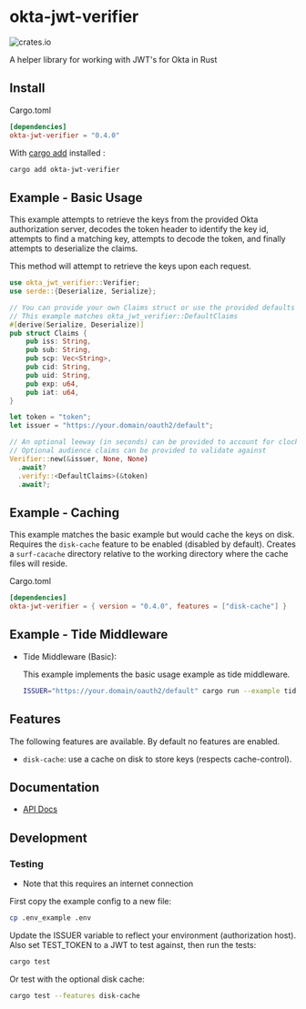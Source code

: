# okta-jwt-verifier

![crates.io](https://img.shields.io/crates/v/okta-jwt-verifier.svg)

A helper library for working with JWT's for Okta in Rust

## Install

Cargo.toml

```toml
[dependencies]
okta-jwt-verifier = "0.4.0"
```

With [cargo add](https://github.com/killercup/cargo-edit#Installation) installed :

```sh
cargo add okta-jwt-verifier
```

## Example - Basic Usage

This example attempts to retrieve the keys from the provided Okta authorization server,
decodes the token header to identify the key id, attempts to find a matching key,
attempts to decode the token, and finally attempts to deserialize the claims.

This method will attempt to retrieve the keys upon each request.

```rust
use okta_jwt_verifier::Verifier;
use serde::{Deserialize, Serialize};

// You can provide your own Claims struct or use the provided defaults
// This example matches okta_jwt_verifier::DefaultClaims
#[derive(Serialize, Deserialize)]
pub struct Claims {
    pub iss: String,
    pub sub: String,
    pub scp: Vec<String>,
    pub cid: String,
    pub uid: String,
    pub exp: u64,
    pub iat: u64,
}

let token = "token";
let issuer = "https://your.domain/oauth2/default";

// An optional leeway (in seconds) can be provided to account for clock skew (default: 120)
// Optional audience claims can be provided to validate against
Verifier::new(&issuer, None, None)
  .await?
  .verify::<DefaultClaims>(&token)
  .await?;
```

## Example - Caching

This example matches the basic example but would cache the keys on disk. Requires the `disk-cache` feature to be enabled (disabled by default). Creates a `surf-cacache` directory relative to the working directory where the cache files will reside.

Cargo.toml

```toml
[dependencies]
okta-jwt-verifier = { version = "0.4.0", features = ["disk-cache"] }
```

## Example - Tide Middleware

- Tide Middleware (Basic):

  This example implements the basic usage example as tide middleware.

    ```sh
    ISSUER="https://your.domain/oauth2/default" cargo run --example tide_middleware_basic
    ```

## Features

The following features are available. By default no features are enabled.

- `disk-cache`: use a cache on disk to store keys (respects cache-control).

## Documentation

- [API Docs](https://docs.rs/okta-jwt-verifier)

## Development

### Testing

- Note that this requires an internet connection

First copy the example config to a new file:

```sh
cp .env_example .env
```

Update the ISSUER variable to reflect your environment (authorization host).
Also set TEST_TOKEN to a JWT to test against, then run the tests:

```sh
cargo test
```

Or test with the optional disk cache:

```sh
cargo test --features disk-cache
```
